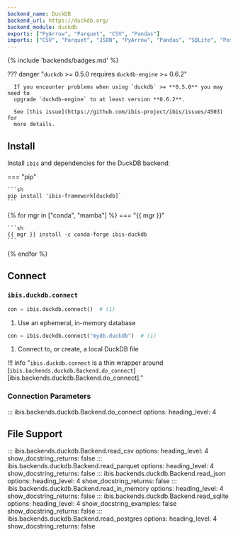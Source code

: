 ```yaml
---
backend_name: DuckDB
backend_url: https://duckdb.org/
backend_module: duckdb
exports: ["PyArrow", "Parquet", "CSV", "Pandas"]
imports: ["CSV", "Parquet", "JSON", "PyArrow", "Pandas", "SQLite", "Postgres"]
---
```


{% include 'backends/badges.md' %}

??? danger "`duckdb` >= 0.5.0 requires `duckdb-engine` >= 0.6.2"

      If you encounter problems when using `duckdb` >= **0.5.0** you may need to
      upgrade `duckdb-engine` to at least version **0.6.2**.

      See [this issue](https://github.com/ibis-project/ibis/issues/4503) for
      more details.

## Install

Install `ibis` and dependencies for the DuckDB backend:

=== "pip"

    ```sh
    pip install 'ibis-framework[duckdb]`
    ```

{% for mgr in ["conda", "mamba"] %}
=== "{{ mgr }}"

    ```sh
    {{ mgr }} install -c conda-forge ibis-duckdb
    ```

{% endfor %}

## Connect

### `ibis.duckdb.connect`

```python
con = ibis.duckdb.connect()  # (1)
```

1. Use an ephemeral, in-memory database

```python
con = ibis.duckdb.connect("mydb.duckdb")  # (1)
```

1. Connect to, or create, a local DuckDB file

<!-- prettier-ignore-start -->
!!! info "`ibis.duckdb.connect` is a thin wrapper around [`ibis.backends.duckdb.Backend.do_connect`][ibis.backends.duckdb.Backend.do_connect]."
<!-- prettier-ignore-end -->

### Connection Parameters

<!-- prettier-ignore-start -->
::: ibis.backends.duckdb.Backend.do_connect
    options:
      heading_level: 4
<!-- prettier-ignore-end -->

## File Support

<!-- prettier-ignore-start -->
::: ibis.backends.duckdb.Backend.read_csv
    options:
      heading_level: 4
      show_docstring_returns: false
::: ibis.backends.duckdb.Backend.read_parquet
    options:
      heading_level: 4
      show_docstring_returns: false
::: ibis.backends.duckdb.Backend.read_json
    options:
      heading_level: 4
      show_docstring_returns: false
::: ibis.backends.duckdb.Backend.read_in_memory
    options:
      heading_level: 4
      show_docstring_returns: false
::: ibis.backends.duckdb.Backend.read_sqlite
    options:
      heading_level: 4
      show_docstring_examples: false
      show_docstring_returns: false
::: ibis.backends.duckdb.Backend.read_postgres
    options:
      heading_level: 4
      show_docstring_returns: false
<!-- prettier-ignore-end -->
